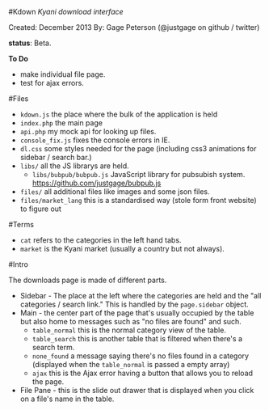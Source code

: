 #Kdown
_Kyani download interface_

Created: December 2013
By:      Gage Peterson (@justgage on github / twitter)

__status__: Beta.

__To Do__
- make individual file page.
- test for ajax errors.

#Files
- `kdown.js` the place where the bulk of the application is held
- `index.php` the main page
- `api.php` my mock api for looking up files.
- `console_fix.js` fixes the console errors in IE.
- `dl.css` some styles needed for the page (including css3 animations for sidebar / search bar.)
- `libs/` all the JS librarys are held.
    - `libs/bubpub/bubpub.js` JavaScript library for pubsubish system. <https://github.com/justgage/bubpub.js>
- `files/` all additional files like images and some json files.
- `files/market_lang` this is a standardised way (stole form front website) to figure out 

#Terms
- `cat` refers to the categories in the left hand tabs.
- `market` is the Kyani market (usually a country but not always).

#Intro

The downloads page is made of different parts.

- Sidebar - The place at the left where the categories are held and the "all categories / search link." This is handled by the `page.sidebar` object.
- Main - the center part of the page that's usually occupied by the table but also home to messages such as "no files are found" and such. 
    - `table_normal` this is the normal category view of the table. 
    - `table_search` this is another table that is filtered when there's a search term. 
    - `none_found` a message saying there's no files found in a category (displayed when the `table_normal` is passed a empty array)
    - `ajax` this is the Ajax error having a button that allows you to reload the page. 
- File Pane - this is the slide out drawer that is displayed when you click on a file's name in the table. 


